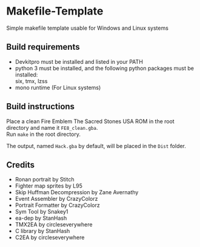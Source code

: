 # Makefile-Template
Simple makefile template usable for Windows and Linux systems

## Build requirements
- Devkitpro must be installed and listed in your PATH
- python 3 must be installed, and the following python packages must be installed:  
  six, tmx, lzss
- mono runtime (For Linux systems)

## Build instructions
Place a clean Fire Emblem The Sacred Stones USA ROM in the root directory and name it `FE8_clean.gba`.  
Run `make` in the root directory.  

The output, named `Hack.gba` by default, will be placed in the `Dist` folder.

## Credits
- Ronan portrait by Stitch
- Fighter map sprites by L95
- Skip Huffman Decompression by Zane Avernathy
- Event Assembler by CrazyColorz
- Portrait Formatter by CrazyColorz
- Sym Tool by Snakey1
- ea-dep by StanHash
- TMX2EA by circleseverywhere
- C library by StanHash
- C2EA by circleseverywhere
